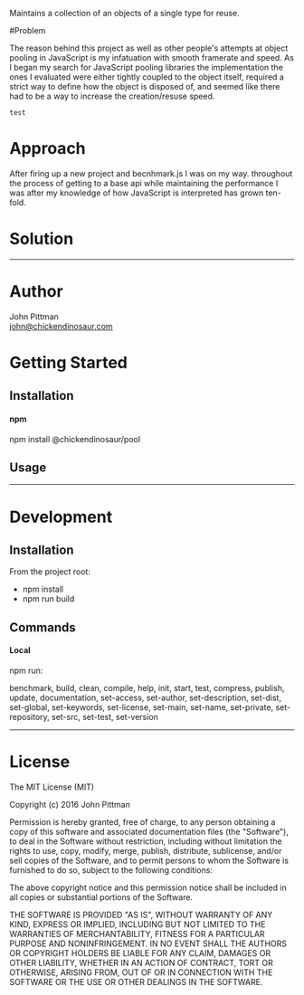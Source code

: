 Maintains a collection of an objects of a single type for reuse. 

#Problem

The reason behind this project as well as other people's attempts at object pooling in JavaScript is my infatuation with smooth framerate and speed. As I began my search for JavaScript pooling libraries the implementation the ones I evaluated were either tightly coupled to the object itself, required a strict way to define how the object is disposed of, and seemed like there had to be a way to increase the creation/resuse speed. 

<pre><code>test</code></pre>

# Approach

After firing up a new project and becnhmark.js I was on my way. throughout the process of getting to a base api while maintaining the performance I was after my knowledge of how JavaScript is interpreted has grown ten-fold.

# Solution


---  

# Author  

John Pittman  
john@chickendinosaur.com  

# Getting Started  

## Installation

#### npm  

npm install @chickendinosaur/pool  

## Usage
---  

# Development  

## Installation  

From the project root:

* npm install
* npm run build

## Commands  

#### Local

npm run:

benchmark, build, clean, compile, help, init, start, test, compress, publish, update, documentation, set-access, set-author, set-description, set-dist, set-global, set-keywords, set-license, set-main, set-name, set-private, set-repository, set-src, set-test, set-version

---  

# License  

The MIT License (MIT)

Copyright (c) 2016 John Pittman

Permission is hereby granted, free of charge, to any person obtaining a copy
of this software and associated documentation files (the "Software"), to deal
in the Software without restriction, including without limitation the rights
to use, copy, modify, merge, publish, distribute, sublicense, and/or sell
copies of the Software, and to permit persons to whom the Software is
furnished to do so, subject to the following conditions:

The above copyright notice and this permission notice shall be included in all
copies or substantial portions of the Software.

THE SOFTWARE IS PROVIDED "AS IS", WITHOUT WARRANTY OF ANY KIND, EXPRESS OR
IMPLIED, INCLUDING BUT NOT LIMITED TO THE WARRANTIES OF MERCHANTABILITY,
FITNESS FOR A PARTICULAR PURPOSE AND NONINFRINGEMENT. IN NO EVENT SHALL THE
AUTHORS OR COPYRIGHT HOLDERS BE LIABLE FOR ANY CLAIM, DAMAGES OR OTHER
LIABILITY, WHETHER IN AN ACTION OF CONTRACT, TORT OR OTHERWISE, ARISING FROM,
OUT OF OR IN CONNECTION WITH THE SOFTWARE OR THE USE OR OTHER DEALINGS IN THE
SOFTWARE.
